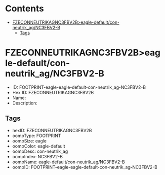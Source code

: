 



Contents
========

* [FZECONNEUTRIKAGNC3FBV2B>eagle-default/con-neutrik_ag/NC3FBV2-B](#fzeconneutrikagnc3fbv2beagle-defaultcon-neutrik_agnc3fbv2-b)
	* [Tags](#tags)

# FZECONNEUTRIKAGNC3FBV2B>eagle-default/con-neutrik_ag/NC3FBV2-B

- ID: FOOTPRINT-eagle-eagle-default-con-neutrik_ag-NC3FBV2-B
- Hex ID: FZECONNEUTRIKAGNC3FBV2B
- Name: 
- Description: 

## Tags

- hexID: FZECONNEUTRIKAGNC3FBV2B
- oompType: FOOTPRINT
- oompSize: eagle
- oompColor: eagle-default
- oompDesc: con-neutrik_ag
- oompIndex: NC3FBV2-B
- oompName: eagle-default/con-neutrik_ag/NC3FBV2-B
- oompID: FOOTPRINT-eagle-eagle-default-con-neutrik_ag-NC3FBV2-B
